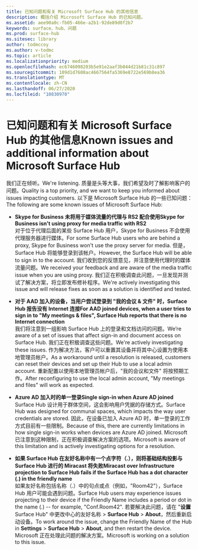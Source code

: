 ```yaml
---
title: 已知问题和有关 Microsoft Surface Hub 的其他信息
description: 概括介绍 Microsoft Surface Hub 的已知问题。
ms.assetid: aee90a0c-fb05-466e-a2b1-92de89d0f2b7
keywords: surface、hub、问题
ms.prod: surface-hub
ms.sitesec: library
author: todmccoy
ms.author: v-todmc
ms.topic: article
ms.localizationpriority: medium
ms.openlocfilehash: ec6746098203b5e91e2aaf3b044d21b81c31c897
ms.sourcegitcommit: 109d1d7608ac4667564fa5369e8722e569b8ea36
ms.translationtype: MT
ms.contentlocale: zh-CN
ms.lasthandoff: 06/27/2020
ms.locfileid: "10830970"
---
```

# <span data-ttu-id="224a2-104">已知问题和有关 Microsoft Surface Hub 的其他信息</span><span class="sxs-lookup"><span data-stu-id="224a2-104">Known issues and additional information about Microsoft Surface Hub</span></span>

<span data-ttu-id="224a2-105">我们正在倾听。</span><span class="sxs-lookup"><span data-stu-id="224a2-105">We're listening.</span></span> <span data-ttu-id="224a2-106">质量是头等大事，我们希望及时了解影响客户的问题。</span><span class="sxs-lookup"><span data-stu-id="224a2-106">Quality is a top priority, and we want to keep you informed about issues impacting customers.</span></span> <span data-ttu-id="224a2-107">以下是 Microsoft Surface Hub 的一些已知问题：</span><span class="sxs-lookup"><span data-stu-id="224a2-107">The following are some known issues of Microsoft Surface Hub:</span></span>

- **<span data-ttu-id="224a2-108">Skype for Business 未将用于媒体流量的代理与 RS2 配合使用</span><span class="sxs-lookup"><span data-stu-id="224a2-108">Skype for Business isn't using proxy for media traffic with RS2</span></span>**
<br/><span data-ttu-id="224a2-109">对于位于代理后面的某些 Surface Hub 用户，Skype for Business 不会使用代理服务器进行媒体。</span><span class="sxs-lookup"><span data-stu-id="224a2-109">For some Surface Hub users who are behind a proxy, Skype for Business won't use the proxy server for media.</span></span> <span data-ttu-id="224a2-110">但是，Surface Hub 将能够登录到该帐户。</span><span class="sxs-lookup"><span data-stu-id="224a2-110">However, the Surface Hub will be able to sign in to the account.</span></span> <span data-ttu-id="224a2-111">我们收到您的反馈意见，并注意使用代理时的媒体流量问题。</span><span class="sxs-lookup"><span data-stu-id="224a2-111">We received your feedback and are aware of the media traffic issue when you are using proxy.</span></span> <span data-ttu-id="224a2-112">我们正在积极调查此问题，一旦发现并测试了解决方案，将立即发布修补程序。</span><span class="sxs-lookup"><span data-stu-id="224a2-112">We're actively investigating this issue and will release fixes as soon as a solution is identified and tested.</span></span> 

- **<span data-ttu-id="224a2-113">对于 AAD 加入的设备，当用户尝试登录到 "我的会议 & 文件" 时，Surface Hub 报告没有 Internet 连接</span><span class="sxs-lookup"><span data-stu-id="224a2-113">For AAD joined devices, when a user tries to sign in to "My meetings & files", Surface Hub reports that there is no Internet connection</span></span>**
<br/><span data-ttu-id="224a2-114">我们将注意到一组影响 Surface Hub 上的登录和文档访问的问题。</span><span class="sxs-lookup"><span data-stu-id="224a2-114">We’re aware of a set of issues that affect sign-in and document access on Surface Hub.</span></span> <span data-ttu-id="224a2-115">我们正在积极调查这些问题。</span><span class="sxs-lookup"><span data-stu-id="224a2-115">We're actively investigating these issues.</span></span> <span data-ttu-id="224a2-116">作为解决方法，客户可以重置其设备并将其中心设置为使用本地管理员帐户。</span><span class="sxs-lookup"><span data-stu-id="224a2-116">As a workaround until a resolution is released, customers can reset their devices and set up their Hub to use a local admin account.</span></span> <span data-ttu-id="224a2-117">重新配置以使用本地管理员帐户后，"我的会议和文件" 将按预期工作。</span><span class="sxs-lookup"><span data-stu-id="224a2-117">After reconfiguring to use the local admin account, "My meetings and files" will work as expected.</span></span>
- **<span data-ttu-id="224a2-118">Azure AD 加入时的单一登录</span><span class="sxs-lookup"><span data-stu-id="224a2-118">Single sign-in when Azure AD joined</span></span>**
<br/><span data-ttu-id="224a2-119">Surface Hub 设计用于群体空间，这会影响用户凭据的存储方式。</span><span class="sxs-lookup"><span data-stu-id="224a2-119">Surface Hub was designed for communal spaces, which impacts the way user credentials are stored.</span></span> <span data-ttu-id="224a2-120">因此，在设备已加入 Azure AD 时，单一登录的工作方式目前有一些限制。</span><span class="sxs-lookup"><span data-stu-id="224a2-120">Because of this, there are currently limitations in how single sign-in works when devices are Azure AD joined.</span></span> <span data-ttu-id="224a2-121">Microsoft 已注意到这种限制，正在积极调查解决方案的选项。</span><span class="sxs-lookup"><span data-stu-id="224a2-121">Microsoft is aware of this limitation and is actively investigating options for a resolution.</span></span>
- **<span data-ttu-id="224a2-122">如果 Surface Hub 在友好名称中有一个点字符（.），则将基础结构投影与 Surface Hub 进行的 Miracast 将失败</span><span class="sxs-lookup"><span data-stu-id="224a2-122">Miracast over Infrastructure projection to Surface Hub fails if the Surface Hub has a dot character (.) in the friendly name</span></span>**
<br/><span data-ttu-id="224a2-123">如果友好名称包括名称（.）中的句点或点（例如，"Room42"），Surface Hub 用户可能会遇到问题。</span><span class="sxs-lookup"><span data-stu-id="224a2-123">Surface Hub users may experience issues projecting to their device if the Friendly Name includes a period or dot in the name (.) -- for example, "Conf.Room42".</span></span> <span data-ttu-id="224a2-124">若要解决此问题，请在 "**设置**Surface Hub" 中更改中心的友好名称  >  **Surface Hub**  >  **About**，然后重新启动设备。</span><span class="sxs-lookup"><span data-stu-id="224a2-124">To work around the issue, change the Friendly Name of the Hub in **Settings** > **Surface Hub** > **About**, and then restart the device.</span></span> <span data-ttu-id="224a2-125">Microsoft 正在处理此问题的解决方案。</span><span class="sxs-lookup"><span data-stu-id="224a2-125">Microsoft is working on a solution to this issue.</span></span>